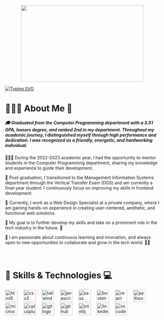 ###
 <div align="center">
  <img src="https://github.com/demartini/demartini/blob/master/code.gif" width="400" height="250">
</div>


[![Typing SVG](https://readme-typing-svg.herokuapp.com?font=Fira+Code&weight=500&size=22&duration=4000&pause=1000&color=64A7DF&background=FFFFFF00&center=true&width=1000&height=100&lines=%F0%9F%91%A9%F0%9F%8F%BD%E2%80%8D%F0%9F%92%BB+Welcome+to+my+GitHub!+%F0%9F%8C%B1;%F0%9F%91%A9%F0%9F%8F%BD%E2%80%8D%F0%9F%92%BB+Front-end+Developer+%7C+Computer+Programmer++%F0%9F%91%A9%F0%9F%8F%BD%E2%80%8D%F0%9F%92%BB;%F0%9F%8C%B1+Keep+learning%2C+keep+growing%2C+keep+coding!+%F0%9F%92%BB)](https://git.io/typing-svg)
###
<h1>👩🏽‍💻 About Me 🌱</h1>
<h5>🎓 Graduated from the Computer Programming department with a 3.51 GPA, honors degree, and ranked 2nd in my department. Throughout my academic journey, I distinguished myself through high performance and dedication. I was recognized as a friendly, energetic, and hardworking individual.</h5>

👩🏽‍🏫 During the 2022-2023 academic year, I had the opportunity to mentor students in the Computer Programming department, sharing my knowledge and experience to guide their development.

🚀 Post-graduation, I transitioned to the Management Information Systems department through the Vertical Transfer Exam (DGS) and am currently a final-year student. I continuously focus on improving my skills in frontend development.

💼 Currently, I work as a Web Design Specialist at a private company, where I am gaining hands-on experience in creating user-centered, aesthetic, and functional web solutions.

🔧 My goal is to further develop my skills and take on a prominent role in the tech industry in the future. 🚀

🌟 I am passionate about continuous learning and innovation, and always open to new opportunities to collaborate and grow in the tech world. 🚀💡
###

<br>

<h1>🔧 Skills & Technologies 💻</h1>
<div align="left">
  <img src="https://cdn.jsdelivr.net/gh/devicons/devicon/icons/html5/html5-original.svg" height="40" alt="html5 logo"  />
  <img width="12" />
  <img src="https://cdn.jsdelivr.net/gh/devicons/devicon/icons/css3/css3-original.svg" height="40" alt="css3 logo"  />
  <img width="12" />
  <img src="https://cdn.jsdelivr.net/gh/devicons/devicon/icons/tailwindcss/tailwindcss-original-wordmark.svg" height="40" alt="tailwindcss logo"  />
  <img width="12" />
  <img src="https://cdn.jsdelivr.net/gh/devicons/devicon/icons/javascript/javascript-original.svg" height="40" alt="javascript logo"  />
  <img width="12" />
  <img src="https://cdn.jsdelivr.net/gh/devicons/devicon/icons/sass/sass-original.svg" height="40" alt="sass logo"  />
  <img width="12" />
  <img src="https://cdn.jsdelivr.net/gh/devicons/devicon/icons/bootstrap/bootstrap-original.svg" height="40" alt="bootstrap logo"  />
  <img width="12" />
  <img src="https://cdn.jsdelivr.net/gh/devicons/devicon/icons/react/react-original.svg" height="40" alt="react logo"  />
  <img width="12" />
  <img src="https://cdn.jsdelivr.net/gh/devicons/devicon/icons/python/python-original.svg" height="40" alt="python logo"  />
  <img width="12" />
  <img src="https://cdn.jsdelivr.net/gh/devicons/devicon/icons/microsoftsqlserver/microsoftsqlserver-plain.svg" height="40" alt="microsoftsqlserver logo"  />
  <img width="12" />
  <img src="https://cdn.jsdelivr.net/gh/devicons/devicon/icons/cplusplus/cplusplus-original.svg" height="40" alt="cplusplus logo"  />
  <img width="12" />
  <img src="https://cdn.jsdelivr.net/gh/devicons/devicon/icons/git/git-original.svg" height="40" alt="git logo"  />
  <img width="12" />
  <img src="https://cdn.jsdelivr.net/gh/devicons/devicon/icons/github/github-original.svg" height="40" alt="github logo"  />
  <img width="12" />
  <img src="https://cdn.jsdelivr.net/gh/devicons/devicon/icons/intellij/intellij-original.svg" height="40" alt="intellij logo"  />
  <img width="12" />
  <img src="https://cdn.jsdelivr.net/gh/devicons/devicon/icons/linkedin/linkedin-original.svg" height="40" alt="linkedin logo"  />
  <img width="12" />
  <img src="https://cdn.jsdelivr.net/gh/devicons/devicon/icons/vscode/vscode-original.svg" height="40" alt="vscode logo"  />
</div>
<br>

###


